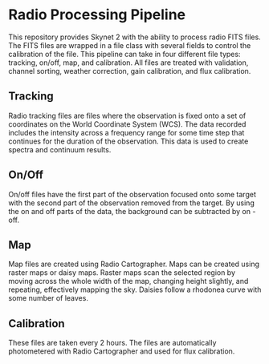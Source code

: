 # Radio Processing Pipeline
This repository provides Skynet 2 with the ability to process radio FITS files. The FITS files are wrapped in a file class with several fields to control the calibration of the file. This pipeline can take in four different file types: tracking, on/off, map, and calibration. All files are treated with validation, channel sorting, weather correction, gain calibration, and flux calibration.

## Tracking
Radio tracking files are files where the observation is fixed onto a set of coordinates on the World Coordinate System (WCS). The data recorded includes the intensity across a frequency range for some time step that continues for the duration of the observation. This data is used to create spectra and continuum results.

## On/Off
On/off files have the first part of the observation focused onto some target with the second part of the observation removed from the target. By using the on and off parts of the data, the background can be subtracted by on - off.

## Map
Map files are created using Radio Cartographer. Maps can be created using raster maps or daisy maps. Raster maps scan the selected region by moving across the whole width of the map, changing height slightly, and repeating, effectively mapping the sky. Daisies follow a rhodonea curve with some number of leaves.

## Calibration
These files are taken every 2 hours. The files are automatically photometered with Radio Cartographer and used for flux calibration.
